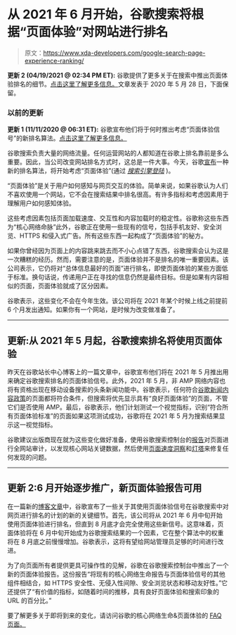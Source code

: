 # 从 2021 年 6 月开始，谷歌搜索将根据“页面体验”对网站进行排名

> 原文：<https://www.xda-developers.com/google-search-page-experience-ranking/>

**更新 2 (04/19/2021 @ 02:34 PM ET):** 谷歌提供了更多关于在搜索中推出页面体验排名的细节。[点击这里了解更多信息。](#update2)文章发表于 2020 年 5 月 28 日，下面保留。

### 以前的更新

**更新 1 (11/11/2020 @ 06:31 ET):** 谷歌宣布他们将于何时推出考虑“页面体验信号”的新排名算法。[点击这里了解更多信息。](#update1)

谷歌搜索负责大量的网络流量。任何运营网站的人都知道在谷歌上排名靠前是多么重要。因此，当公司改变网站排名方式时，这总是一件大事。今天，谷歌[宣布](https://webmasters.googleblog.com/2020/05/evaluating-page-experience.html)一种新的排名算法，将开始考虑“页面体验”(通过 [*搜索引擎登陆*](https://searchengineland.com/the-google-page-experience-update-user-experience-to-become-a-google-ranking-factor-335252) )。

“页面体验”是关于用户如何感知与网页交互的体验。简单来说，如果谷歌认为人们不喜欢使用一个网站，它不会在搜索结果中排名很高。有许多指标和考虑因素用于理解用户如何感知体验。

这些考虑因素包括页面加载速度、交互性和内容加载时的稳定性。谷歌称这些东西为“核心网络命脉”此外，谷歌正在使用一些现有的信号，包括手机友好、安全浏览、HTTPS 和侵入式广告。所有这些东西一起构成了“页面体验”的秘方。

如果你曾经因为页面上的内容跳来跳去而不小心点错了东西，谷歌搜索会认为这是一次糟糕的经历。然而，需要注意的是，页面体验并不是排名的唯一重要因素。该公司表示，它仍将对“总体信息最好的页面”进行排名，即使页面体验的某些方面低于标准。换句话说，传递用户正在寻找的信息仍然是最终目标。但是如果有内容相似的页面，页面体验就成了区分因素。

谷歌表示，这些变化不会在今年生效。该公司将在 2021 年某个时候上线之前提前 6 个月发出通知。如果你有一个网站，是时候为改变做准备了。

* * *

## 更新:从 2021 年 5 月起，谷歌搜索排名将使用页面体验

昨天在谷歌站长中心博客上的一篇文章中，谷歌宣布他们将在 2021 年 5 月推出用来确定谷歌搜索排名的页面体验信号。此外，2021 年 5 月，非 AMP 网络内容也将有资格出现在移动设备搜索的头条新闻功能中。谷歌表示，任何符合[谷歌新闻内容政策](https://support.google.com/news/publisher-center/answer/6204050)的页面都将符合条件，但搜索将优先显示具有“良好页面体验”的页面，不管它们是否使用 AMP。最后，谷歌表示，他们计划测试一个视觉指标，识别“符合所有页面体验标准”的页面如果这项测试成功，谷歌将在 2021 年 5 月为搜索结果显示这一视觉指标。

谷歌建议出版商现在就为这些变化做好准备，使用谷歌搜索控制台的[报告](https://support.google.com/webmasters/answer/9205520)对页面进行全网站审计，以发现核心网站关键数据，然后使用[页面速度洞察](https://web.dev/vitals-tools/#pagespeed-insights)和[灯塔](https://web.dev/vitals-tools/#lighthouse)来修复任何发现的问题。

* * *

## 更新 2:6 月开始逐步推广，新页面体验报告可用

在一篇新的[博客文章](https://developers.google.com/search/blog/2021/04/more-details-page-experience)中，谷歌宣布了一些关于其使用页面体验信号在谷歌搜索中对网页进行排名的计划的新的关键细节。首先，该公司将从 2021 年 6 月中旬开始使用页面体验进行排名，但直到 8 月底才会完全使用这些新信号。这意味着，页面体验将在 6 月中旬开始成为谷歌搜索结果的一个因素，它在整个算法中的权重将在 8 月底之前慢慢增加。谷歌表示，这将有望给网站管理员足够的时间进行改进。

为了向页面所有者提供更具可操作性的见解，谷歌在谷歌搜索控制台中推出了一个新的页面体验报告。这份报告“将现有的核心网络生命报告与页面体验信号的其他组件相结合，如 HTTPS 安全性、无侵入性间隙、安全浏览状态和移动友好性。”它还提供了“有价值的指标，如随着时间的推移，具有良好页面体验和搜索印象的 URL 的百分比。”

要了解更多关于即将到来的变化，请访问谷歌的核心网络生命&页面体验的 [FAQ 页面。](https://support.google.com/webmasters/thread/104436075)